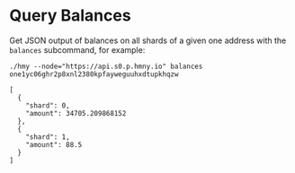 # Query Balances

Get JSON output of balances on all shards of a given one address with the `balances` subcommand, for example:

```text
./hmy --node="https://api.s0.p.hmny.io" balances one1yc06ghr2p8xnl2380kpfayweguuhxdtupkhqzw

[
  {
    "shard": 0,
    "amount": 34705.209868152
  },
  {
    "shard": 1,
    "amount": 88.5
  }
]
```

